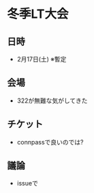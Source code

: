 # 冬季LT大会

## 日時

- 2月17日(土) ※暫定

## 会場

- 322が無難な気がしてきた

## チケット

- connpassで良いのでは?

## 議論

- issueで
